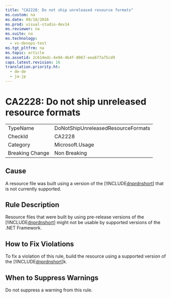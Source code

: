```yaml
---
title: "CA2228: Do not ship unreleased resource formats"
ms.custom: na
ms.date: 09/18/2016
ms.prod: visual-studio-dev14
ms.reviewer: na
ms.suite: na
ms.technology: 
  - vs-devops-test
ms.tgt_pltfrm: na
ms.topic: article
ms.assetid: 2c614edc-4e94-4b4f-8067-eea677a75cd9
caps.latest.revision: 16
translation.priority.ht: 
  - de-de
  - ja-jp
---
```

# CA2228: Do not ship unreleased resource formats
|||  
|-|-|  
|TypeName|DoNotShipUnreleasedResourceFormats|  
|CheckId|CA2228|  
|Category|Microsoft.Usage|  
|Breaking Change|Non Breaking|  
  
## Cause  
 A resource file was built using a version of the [!INCLUDE[dnprdnshort](../vs140/includes/dnprdnshort_md.md)] that is not currently supported.  
  
## Rule Description  
 Resource files that were built by using pre-release versions of the [!INCLUDE[dnprdnshort](../vs140/includes/dnprdnshort_md.md)] might not be usable by supported versions of the .NET Framework.  
  
## How to Fix Violations  
 To fix a violation of this rule, build the resource using a supported version of the [!INCLUDE[dnprdnshort](../vs140/includes/dnprdnshort_md.md)]k.  
  
## When to Suppress Warnings  
 Do not suppress a warning from this rule.